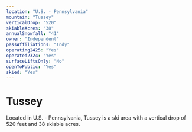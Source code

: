 ```yaml
---
location: "U.S. - Pennsylvania"
mountain: "Tussey"
verticalDrop: "520"
skiableAcres: "38"
annualSnowfall: "41"
owner: "Independent"
passAffiliations: "Indy"
operating2425: "Yes"
operated2324: "Yes"
surfaceLiftsOnly: "No"
openToPublic: "Yes"
skied: "Yes"
---
```


# Tussey

Located in U.S. - Pennsylvania, Tussey is a ski area with a vertical drop of 520 feet and 38 skiable acres.